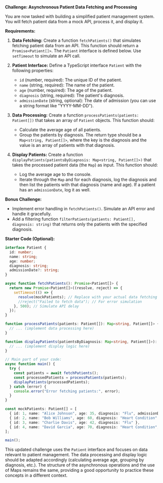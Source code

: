 **Challenge: Asynchronous Patient Data Fetching and Processing**

You are now tasked with building a simplified patient management system.  You will fetch patient data from a mock API, process it, and display it.

**Requirements:**

1.  **Data Fetching:** Create a function `fetchPatients()` that simulates fetching patient data from an API.  This function should return a `Promise<Patient[]>`.  The `Patient` interface is defined below.  Use `setTimeout` to simulate an API call.

2.  **Patient Interface:** Define a TypeScript interface `Patient` with the following properties:

    *   `id` (number, required): The unique ID of the patient.
    *   `name` (string, required): The name of the patient.
    *   `age` (number, required): The age of the patient.
    *   `diagnosis` (string, required): The patient's diagnosis.
    *   `admissionDate` (string, optional): The date of admission (you can use a string format like "YYYY-MM-DD").

3.  **Data Processing:** Create a function `processPatients(patients: Patient[])` that takes an array of `Patient` objects. This function should:

    *   Calculate the average age of all patients.
    *   Group the patients by diagnosis.  The return type should be a `Map<string, Patient[]>`, where the key is the diagnosis and the value is an array of patients with that diagnosis.

4.  **Display Patients:** Create a function `displayPatients(patientsByDiagnosis: Map<string, Patient[]>)` that takes the processed patient data (the `Map`) as input.  This function should:

    *   Log the average age to the console.
    *   Iterate through the `Map` and for each diagnosis, log the diagnosis and then list the patients with that diagnosis (name and age).  If a patient has an `admissionDate`, log it as well.

**Bonus Challenge:**

*   Implement error handling in `fetchPatients()`. Simulate an API error and handle it gracefully.
*   Add a filtering function `filterPatients(patients: Patient[], diagnosis: string)` that returns only the patients with the specified diagnosis.

**Starter Code (Optional):**

```typescript
interface Patient {
  id: number;
  name: string;
  age: number;
  diagnosis: string;
  admissionDate?: string;
}

async function fetchPatients(): Promise<Patient[]> {
  return new Promise<Patient[]>((resolve, reject) => {
    setTimeout(() => {
      resolve(mockPatients); // Replace with your actual data fetching logic
      //reject("Failed to fetch data"); // For error simulation
    }, 500); // Simulate API delay
  });
}

function processPatients(patients: Patient[]): Map<string, Patient[]> {
  // ... (implement data processing here)
}

function displayPatients(patientsByDiagnosis: Map<string, Patient[]>): void {
  // ... (implement display logic here)
}

// Main part of your code:
async function main() {
  try {
    const patients = await fetchPatients();
    const processedPatients = processPatients(patients);
    displayPatients(processedPatients);
  } catch (error) {
    console.error("Error fetching patients:", error);
  }
}

const mockPatients: Patient[] = [
  { id: 1, name: "Alice Johnson", age: 35, diagnosis: "Flu", admissionDate: "2024-03-08" },
  { id: 2, name: "Bob Williams", age: 60, diagnosis: "Heart Condition" },
  { id: 3, name: "Charlie Davis", age: 42, diagnosis: "Flu" },
  { id: 4, name: "David Garcia", age: 70, diagnosis: "Heart Condition", admissionDate: "2024-03-05" },
];

main();

```

This updated challenge uses the `Patient` interface and focuses on data relevant to patient management. The data processing and display logic should be adapted accordingly (calculating average age, grouping by diagnosis, etc.).  The structure of the asynchronous operations and the use of Maps remains the same, providing a good opportunity to practice these concepts in a different context.
